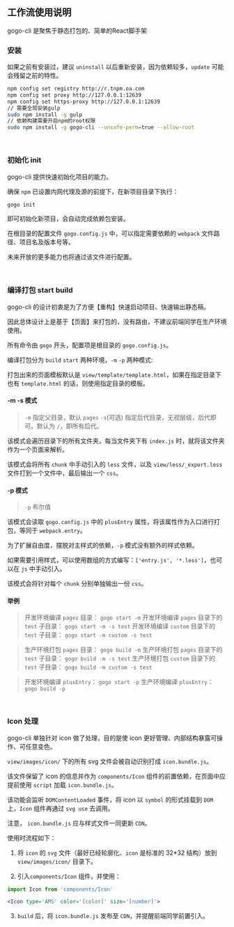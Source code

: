 ## 工作流使用说明

gogo-cli 是聚焦于静态打包的、简单的React脚手架

### 安装

如果之前有安装过，建议 `uninstall` 以后重新安装，因为依赖较多，`update` 可能会残留之前的特性。

```sh
npm config set registry http://r.tnpm.oa.com
npm config set proxy http://127.0.0.1:12639
npm config set https-proxy http://127.0.0.1:12639
// 需要全局安装gulp
sudo npm install -g gulp
// 依赖构建需要开启npm的root权限
sudo npm install -g gogo-cli --unsafe-perm=true --allow-root
```

<br />

### 初始化 init

gogo-cli 提供快速初始化项目的能力。

确保 `npm` 已设置内网代理及源的前提下，在新项目目录下执行：

```sh
gogo init
```

即可初始化新项目，会自动完成依赖包安装。

在根目录的配置文件 `gogo.config.js` 中，可以指定需要依赖的 `webpack` 文件路径、项目名及版本号等。

未来开放的更多能力也将通过该文件进行配置。

<br />

### 编译打包 start build

gogo-cli 的设计初衷是为了方便【重构】快速启动项目、快速输出静态稿。

因此总体设计上是基于【页面】来打包的，没有路由，不建议前端同学在生产环境使用。

所有命令由 `gogo` 开头，配置项是根目录的 `gogo.config.js`。

编译打包分为 `build` `start` 两种环境，`-m` `-p` 两种模式:

打包出来的页面模板默认是 `view/template/template.html`，如果在指定目录下也有 `template.html` 的话，则使用指定目录的模板。

#### -m -s 模式

> `-m` 指定父目录，默认 `pages`
> `-s`(可选) 指定后代目录，无视层级，后代即可。默认为 `/`，即所有后代。

该模式会遍历目录下的所有文件夹，每当文件夹下有 `index.js` 时，就将该文件夹作为一个页面来解析。

该模式会将所有 `chunk` 中手动引入的 `less` 文件，以及 `view/less/_export.less` 文件打到一个文件中，最后输出一个 `css`。

#### -p 模式

> `-p` 布尔值

该模式会读取 `gogo.config.js` 中的 `plusEntry` 属性，将该属性作为入口进行打包，等同于 `webpack.entry`。

为了扩展自由度，摆脱对主样式的依赖，`-p` 模式没有额外的样式依赖。

如果需要引用样式，可以使用数组的方式编写：`['entry.js', '*.less']`，也可以在 `js` 中手动引入。

该模式会将针对每个 `chunk` 分别单独输出一份 `css`。

#### 举例

> 开发环境编译 `pages` 目录： `gogo start -m`
> 开发环境编译 `pages` 目录下的 `test` 子目录： `gogo start -m -s test`
> 开发环境编译 `custom` 目录下的 `test` 子目录： `gogo start -m custom -s test`

> 生产环境打包 `pages` 目录： `gogo build -m`
> 生产环境打包 `pages` 目录下的 `test` 子目录： `gogo build -m -s test`
> 生产环境打包 `custom` 目录下的 `test` 子目录： `gogo build -m custom -s test`

> 开发环境编译 `plusEntry`： `gogo start -p`
> 生产环境编译 `plusEntry`： `gogo build -p`

<br />

### Icon 处理

gogo-cli 单独针对 icon 做了处理，目的是使 icon 更好管理、内部结构暴露可操作、可任意变色。

`view/images/icon/` 下的所有 svg 文件会被自动识别打成 `icon.bundle.js`。

该文件保留了 icon 的信息并作为 `components/Icon` 组件的前置依赖，在页面中应提前使用 `script` 加载 `icon.bundle.js`。

该功能会监听 `DOMContentLoaded` 事件，将 icon 以 `symbol` 的形式挂载到 `DOM` 上，`Icon` 组件再通过 `svg use` 去调用。

注意， `icon.bundle.js` 应与样式文件一同更新 `CDN`。

使用时流程如下：

1. 将 `icon` 的 `svg` 文件（最好已经轮廓化、`icon` 是标准的 32\*32 结构）放到 `view/images/icon/` 目录下。

2. 引入`components/Icon` 组件，并使用：

```jsx
import Icon from 'components/Icon'

<Icon type='AMS' color='[color]' size='[number]'>
```

3. `build` 后，将 `icon.bundle.js` 发布至 `CDN`，并提醒前端同学前置引入。
